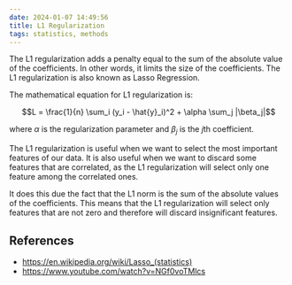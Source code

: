 ```yaml
---
date: 2024-01-07 14:49:56
title: L1 Regularization
tags: statistics, methods
---
```


The L1 regularization adds a penalty equal to the sum of the absolute value of the coefficients. In other words, it limits the size of the coefficients. The L1 regularization is also known as Lasso Regression.

The mathematical equation for L1 regularization is:

$$L = \frac{1}{n} \sum_i (y_i - \hat{y}_i)^2 + \alpha \sum_j |\beta_j|$$

where $\alpha$ is the regularization parameter and $\beta_j$ is the $j$th coefficient.

The L1 regularization is useful when we want to select the most important features of our data. It is also useful when we want to discard some features that are correlated, as the L1 regularization will select only one feature among the correlated ones.

It does this due the fact that the L1 norm is the sum of the absolute values of the coefficients. This means that the L1 regularization will select only features that are not zero and therefore will discard insignificant features.

## References

- https://en.wikipedia.org/wiki/Lasso_(statistics)
- https://www.youtube.com/watch?v=NGf0voTMlcs